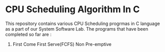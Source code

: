 # CPU Scheduling Algorithm In C

This repository contains various CPU Scheduling progrmas in C language as a part of our System Software Lab.
The programs that have been completed so far are : 

1. First Come First Serve(FCFS) Non Pre-emptive
